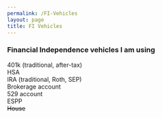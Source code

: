 ```yaml
---
permalink: /FI-Vehicles
layout: page
title: FI Vehicles
---
```


### Financial Independence vehicles I am using

401k (traditional, after-tax)
<br>
HSA
<br>
IRA (traditional, Roth, SEP)
<br>
Brokerage account
<br>
529 account
<br>
ESPP
<br>
~~House~~


